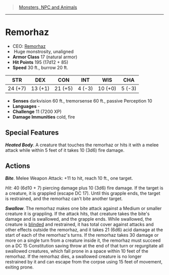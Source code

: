 ﻿> [Monsters, NPC and Animals](srd_monsters.md)

---

# Remorhaz

- CEO: [Remorhaz](hd_monsters_remorhaz.md)
-  Huge monstrosity, unaligned
- **Armor Class** 17 (natural armor)
- **Hit Points** 195 (17d12 + 85)
- **Speed** 30 ft., burrow 20 ft.

|STR|DEX|CON|INT|WIS|CHA|
|---|---|---|---|---|---|
|24 (+7)|13 (+1)|21 (+5)| 4 (-3)|10 (+0)| 5 (-3)|

- **Senses** darkvision 60 ft., tremorsense 60 ft., passive Perception 10
- **Languages** -
- **Challenge** 11 (7200 XP)
- **Damage Immunities** cold, fire

## Special Features

**_Heated Body_**. A creature that touches the remorhaz or hits it with a melee attack while within 5 feet of it takes 10 (3d6) fire damage.

## Actions

**_Bite_**. Melee Weapon Attack: +11 to hit, reach 10 ft., one target.

_Hit_: 40 (6d10 + 7) piercing damage plus 10 (3d6) fire damage. If the target is a creature, it is grappled (escape DC 17). Until this grapple ends, the target is restrained, and the remorhaz can't bite another target.

**_Swallow_**. The remorhaz makes one bite attack against a Medium or smaller creature it is grappling. If the attack hits, that creature takes the bite's damage and is swallowed, and the grapple ends. While swallowed, the creature is [blinded](srd_conditions_blinded.md) and restrained, it has total cover against attacks and other effects outside the remorhaz, and it takes 21 (6d6) acid damage at the start of each of the remorhaz's turns. If the remorhaz takes 30 damage or more on a single turn from a creature inside it, the remorhaz must succeed on a DC 15 Constitution saving throw at the end of that turn or regurgitate all swallowed creatures, which fall prone in a space within 10 feet of the remorhaz. If the remorhaz dies, a swallowed creature is no longer restrained by it and can escape from the corpse using 15 feet of movement, exiting prone.


